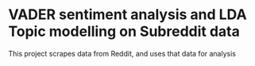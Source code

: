 # VADER sentiment analysis and LDA Topic modelling on Subreddit data
 This project scrapes data from Reddit, and uses that data for analysis
